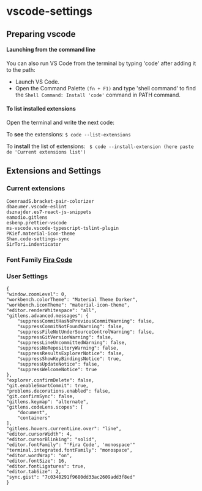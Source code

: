 # vscode-settings

## Preparing vscode  

#### Launching from the command line

You can also run VS Code from the terminal by typing 
'code' after adding it to the path:

  

- Launch VS Code.
- Open the Command Palette ```(fn + F1)``` and type 'shell command' to find
  the ```Shell Command: Install 'code'``` command in PATH command.

#### To list installed extensions
Open the terminal and write the next code:

To **see** the extensions:
```$ code --list-extensions```

To **install** the list of extensions:
``` $ code --install-extension (here paste de 'Current extensions list')```

  
## Extensions and Settings

### Current extensions
```
CoenraadS.bracket-pair-colorizer
dbaeumer.vscode-eslint
dsznajder.es7-react-js-snippets
eamodio.gitlens
esbenp.prettier-vscode
ms-vscode.vscode-typescript-tslint-plugin
PKief.material-icon-theme
Shan.code-settings-sync
SirTori.indenticator
```

### Font Family [Fira Code](https://github.com/tonsky/FiraCode)


### User Settings
```
{
"window.zoomLevel": 0,
"workbench.colorTheme": "Material Theme Darker",
"workbench.iconTheme": "material-icon-theme",
"editor.renderWhitespace": "all",
"gitlens.advanced.messages": {
	"suppressCommitHasNoPreviousCommitWarning": false,
	"suppressCommitNotFoundWarning": false,
	"suppressFileNotUnderSourceControlWarning": false,
	"suppressGitVersionWarning": false,
	"suppressLineUncommittedWarning": false,
	"suppressNoRepositoryWarning": false,
	"suppressResultsExplorerNotice": false,
	"suppressShowKeyBindingsNotice": true,
	"suppressUpdateNotice": false,
	"suppressWelcomeNotice": true
},
"explorer.confirmDelete": false,
"git.enableSmartCommit": true,
"problems.decorations.enabled": false,
"git.confirmSync": false,
"gitlens.keymap": "alternate",
"gitlens.codeLens.scopes": [
	"document",
	"containers"
],
"gitlens.hovers.currentLine.over": "line",
"editor.cursorWidth": 4,
"editor.cursorBlinking": "solid",
"editor.fontFamily": "'Fira Code', 'monospace'"
"terminal.integrated.fontFamily": "monospace",
"editor.wordWrap": "on",
"editor.fontSize": 16,
"editor.fontLigatures": true,
"editor.tabSize": 2,
"sync.gist": "7c0340291f9680dd33ac2609add3f8ed"
}
```